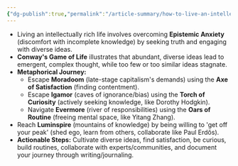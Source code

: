 ```yaml
---
{"dg-publish":true,"permalink":"/article-summary/how-to-live-an-intellectually-rich-life/","title":"How to live an intellectually rich life","tags":["article","summary"],"created":"2025-05-03T00:07:07.901+07:00","updated":"2025-05-03T00:13:24.928+07:00"}
---
```


- Living an intellectually rich life involves overcoming **Epistemic Anxiety** (discomfort with incomplete knowledge) by seeking truth and engaging with diverse ideas.
- **Conway's Game of Life** illustrates that abundant, diverse ideas lead to emergent, complex thought, while too few or too similar ideas stagnate.
- **Metaphorical Journey:**
    - Escape **Moradoom** (late-stage capitalism's demands) using the **Axe of Satisfaction** (finding contentment).
    - Escape **Igamor** (caves of ignorance/bias) using the **Torch of Curiosity** (actively seeking knowledge, like Dorothy Hodgkin).
    - Navigate **Evermore** (river of responsibilities) using the **Oars of Routine** (freeing mental space, like Yitang Zhang).
- Reach **Luminspire** (mountains of knowledge) by being willing to 'get off your peak' (shed ego, learn from others, collaborate like Paul Erdős).
- **Actionable Steps:** Cultivate diverse ideas, find satisfaction, be curious, build routines, collaborate with experts/communities, and document your journey through writing/journaling.